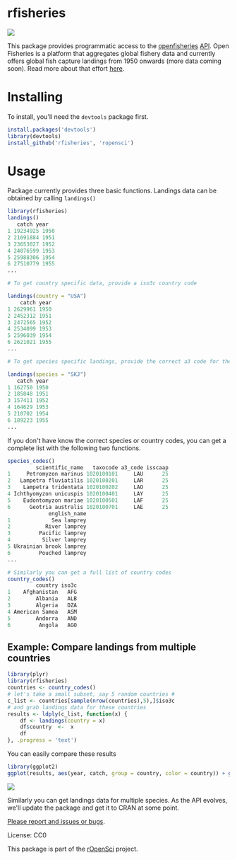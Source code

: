 # rfisheries #
![](https://raw.github.com/ropensci/rfisheries/master/betaLogo.png)

This package provides programmatic access to the [openfisheries](http://openfisheries.org/) [API](http://openfisheries.org/api-info).
Open Fisheries is a platform that aggregates global fishery data and currently offers global fish capture landings from 1950 onwards (more data coming soon). Read more about that effort [here](http://openfisheries.org/about).

# Installing #
To install, you'll need the `devtools` package first.

```r
install.packages('devtools')
library(devtools)
install_github('rfisheries', 'ropensci')
```

# Usage #
Package currently provides three basic functions. Landings data can be obtained by calling `landings()`

```r
library(rfisheries)
landings()
   catch year
1 19234925 1950
2 21691884 1951
3 23653027 1952
4 24076599 1953
5 25988306 1954
6 27510779 1955
...

# To get country specific data, provide a iso3c country code

landings(country = "USA")
    catch year
1 2629961 1950
2 2452312 1951
3 2472565 1952
4 2534099 1953
5 2596039 1954
6 2621021 1955
...

# To get species specific landings, provide the correct a3 code for the required species.

landings(species = "SKJ")
   catch year
1 162750 1950
2 185848 1951
3 157411 1952
4 164629 1953
5 210702 1954
6 189223 1955
...
```

If you don't have know the correct species or country codes, you can get a complete list with the following two functions.

```r
species_codes()
         scientific_name   taxocode a3_code isscaap
1     Petromyzon marinus 1020100101     LAU      25
2   Lampetra fluviatilis 1020100201     LAR      25
3    Lampetra tridentata 1020100202     LAO      25
4 Ichthyomyzon unicuspis 1020100401     LAY      25
5    Eudontomyzon mariae 1020100501     LAF      25
6      Geotria australis 1020100701     LAE      25
             english_name
1             Sea lamprey
2           River lamprey
3         Pacific lamprey
4          Silver lamprey
5 Ukrainian brook lamprey
6         Pouched lamprey
...

# Similarly you can get a full list of country codes
country_codes()
         country iso3c
1    Afghanistan   AFG
2        Albania   ALB
3        Algeria   DZA
4 American Samoa   ASM
5        Andorra   AND
6         Angola   AGO
```

## Example: Compare landings from multiple countries

```r
library(plyr)
library(rfisheries)
countries <- country_codes()
# let's take a small subset, say 5 random countries #
c_list <- countries[sample(nrow(countries),5),]$iso3c
# and grab landings data for these countries
results <- ldply(c_list, function(x) {
    df <- landings(country = x)
    df$country  <-  x
    df
}, .progress = 'text')
```

You can easily compare these results
```r
library(ggplot2)
ggplot(results, aes(year, catch, group = country, color = country)) + geom_line()
```
![](https://raw.github.com/ropensci/rfisheries/master/multiple_countries.png)

Similarly you can get landings data for multiple species. As the API evolves, we'll update the package and get it to CRAN at some point.

[Please report and issues or bugs](https://github.com/ropensci/rfisheries/issues).

License: CC0

This package is part of the [rOpenSci](http://ropensci.org/packages) project.
